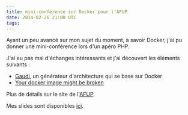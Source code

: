 ```yaml
---
title: mini-conférence sur Docker pour l'AFUP
date: 2014-02-26 21:00 UTC
tags:
---
```


Ayant un peu avancé sur mon sujet du moment, à savoir Docker, j'ai pu donner une mini-conférence lors d'un apéro PHP.

J'ai eu pas mal d'échanges intéressants et j'ai découvert les éléments suivants :

* [Gaudi](https://github.com/marmelab/gaudi), un générateur d'architecture qui se base sur Docker
* [Your docker image might be broken](http://phusion.github.io/baseimage-docker/)

Plus de détails sur le site de l'[AFUP](http://lyon.afup.org/2014/02/10/apero-php-mardi-25-fevrier/).

Mes slides sont disponibles [ici](http://koin.github.io/what-is-docker).

